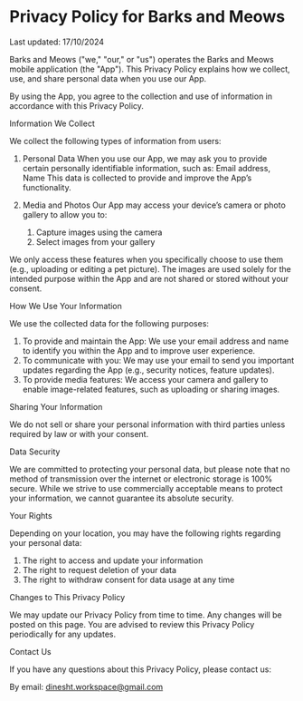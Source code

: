 # Privacy Policy for Barks and Meows

Last updated: 17/10/2024

Barks and Meows ("we," "our," or "us") operates the Barks and Meows mobile application (the "App"). This Privacy Policy explains how we collect, use, and share personal data when you use our App.

By using the App, you agree to the collection and use of information in accordance with this Privacy Policy.

Information We Collect

We collect the following types of information from users:

1. Personal Data
   When you use our App, we may ask you to provide certain personally identifiable information, such as: Email address, Name
   This data is collected to provide and improve the App’s functionality.

2. Media and Photos
   Our App may access your device’s camera or photo gallery to allow you to:
   1. Capture images using the camera 
   2. Select images from your gallery

We only access these features when you specifically choose to use them (e.g., uploading or editing a pet picture). The images are used solely for the intended purpose within the App and are not shared or stored without your consent.

How We Use Your Information

We use the collected data for the following purposes:

1. To provide and maintain the App: We use your email address and name to identify you within the App and to improve user experience.
2. To communicate with you: We may use your email to send you important updates regarding the App (e.g., security notices, feature updates).
3. To provide media features: We access your camera and gallery to enable image-related features, such as uploading or sharing images.

Sharing Your Information

We do not sell or share your personal information with third parties unless required by law or with your consent.

Data Security

We are committed to protecting your personal data, but please note that no method of transmission over the internet or electronic storage is 100% secure. While we strive to use commercially acceptable means to protect your information, we cannot guarantee its absolute security.

Your Rights

Depending on your location, you may have the following rights regarding your personal data:

1. The right to access and update your information
2. The right to request deletion of your data
3. The right to withdraw consent for data usage at any time

Changes to This Privacy Policy

We may update our Privacy Policy from time to time. Any changes will be posted on this page. You are advised to review this Privacy Policy periodically for any updates.

Contact Us

If you have any questions about this Privacy Policy, please contact us:

By email: dinesht.workspace@gmail.com